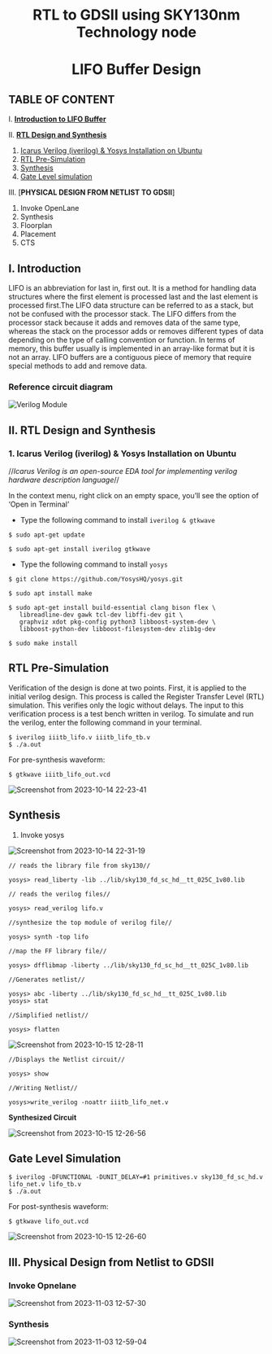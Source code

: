 <h1 align="center">RTL to GDSII using SKY130nm Technology node</h1>

<h1 align="center">LIFO Buffer Design</h1>

## TABLE OF CONTENT

I. [**Introduction to LIFO Buffer**](#i-introduction) 

II. [**RTL Design and Synthesis**](#ii-rtl-design-and-synthesis)  
  1. [Icarus Verilog (iverilog) & Yosys Installation on Ubuntu](#1-icarus-verilog-iverilog--yosys-installation-on-ubuntu)
  2. [RTL Pre-Simulation](#rtl-pre-simulation)  
  3. [Synthesis](#synthesis)  
  4. [Gate Level simulation](#gate-level-simulation)
     
III. [**PHYSICAL DESIGN FROM NETLIST TO GDSII**]
  1. Invoke OpenLane
  2. Synthesis
  3. Floorplan
  4. Placement
  5. CTS

## **I. Introduction**   

LIFO is an abbreviation for last in, first out. It is a method for handling data structures where the first element is processed last and the last element is processed first.The LIFO data structure can be referred to as a stack, but not be confused with the processor stack. The LIFO differs from the processor stack because it adds and removes data of the same type, whereas the stack on the processor adds or removes different types of data depending on the type of calling convention or function. In terms of memory, this buffer usually is implemented in an array-like format but it is not an array. LIFO buffers are a contiguous piece of memory that require special methods to add and remove data. 

### **Reference circuit diagram**

![Verilog Module](https://github.com/PoojaR07/pes_lifo_buffer/assets/135737910/c7fae8e9-5736-4fe0-a052-0cebfc68e676)


## **II. RTL Design and Synthesis**

### **1. Icarus Verilog (iverilog) & Yosys Installation on Ubuntu**

  //_Icarus Verilog is an open-source EDA tool for implementing verilog hardware description language_//
  
 In the context menu, right click on an empty space, you’ll see the option of ‘Open in Terminal’
 
  * Type the following command to install `iverilog & gtkwave`
 ```
$ sudo apt-get update

$ sudo apt-get install iverilog gtkwave
 ```
 
  * Type the following command to install `yosys`
 ```
 $ git clone https://github.com/YosysHQ/yosys.git
 
 $ sudo apt install make
 
 $ sudo apt-get install build-essential clang bison flex \
	libreadline-dev gawk tcl-dev libffi-dev git \
	graphviz xdot pkg-config python3 libboost-system-dev \
	libboost-python-dev libboost-filesystem-dev zlib1g-dev
  
 $ sudo make install

 ```

## RTL Pre-Simulation

Verification of the design is done at two points. First, it is applied to the initial verilog design. This process is called the Register Transfer Level (RTL) simulation. This verifies only the logic without delays. The input to this verification process is a test bench written in verilog.
To simulate and run the verilog, enter the following command in your terminal.
```
$ iverilog iiitb_lifo.v iiitb_lifo_tb.v
$ ./a.out
```
For pre-synthesis waveform:
```
$ gtkwave iiitb_lifo_out.vcd
```
![Screenshot from 2023-10-14 22-23-41](https://github.com/PoojaR07/pes_lifo_buffer/assets/135737910/59b1ba9e-51d6-4ba3-8d90-e7d53d19e990)

## Synthesis

1. Invoke yosys
   
![Screenshot from 2023-10-14 22-31-19](https://github.com/PoojaR07/pes_lifo_buffer/assets/135737910/70b0e2ec-0ee2-4af9-a0a5-80ddec38f6db)


```
// reads the library file from sky130//

yosys> read_liberty -lib ../lib/sky130_fd_sc_hd__tt_025C_1v80.lib
```

```
// reads the verilog files//

yosys> read_verilog lifo.v
```

```
//synthesize the top module of verilog file//  

yosys> synth -top lifo
```

```
//map the FF library file//

yosys> dfflibmap -liberty ../lib/sky130_fd_sc_hd__tt_025C_1v80.lib

```

```
//Generates netlist//

yosys> abc -liberty ../lib/sky130_fd_sc_hd__tt_025C_1v80.lib
yosys> stat
```

```
//Simplified netlist//

yosys> flatten
```
![Screenshot from 2023-10-15 12-28-11](https://github.com/PoojaR07/pes_lifo_buffer/assets/135737910/93ee2b1c-ffaf-47f9-91bb-6e7072e6d02d)


```
//Displays the Netlist circuit//

yosys> show
```
```
//Writing Netlist//

yosys>write_verilog -noattr iiitb_lifo_net.v
```

**Synthesized Circuit**

![Screenshot from 2023-10-15 12-26-56](https://github.com/PoojaR07/pes_lifo_buffer/assets/135737910/44771816-bf90-415f-807a-99a443ccd7b5)

## Gate Level Simulation

```
$ iverilog -DFUNCTIONAL -DUNIT_DELAY=#1 primitives.v sky130_fd_sc_hd.v lifo_net.v lifo_tb.v
$ ./a.out
```
For post-synthesis waveform:
```
$ gtkwave lifo_out.vcd
```

![Screenshot from 2023-10-15 12-26-60](https://github.com/PoojaR07/pes_lifo_buffer/assets/135737910/54fbe46b-db5d-42fb-b746-7c8ab6ca5393)

## **III. Physical Design from Netlist to GDSII**

### **Invoke Opnelane**

![Screenshot from 2023-11-03 12-57-30](https://github.com/PoojaR07/pes_lifo_buffer/assets/135737910/85312f90-3a8d-4572-a937-c42de2acb338)

### **Synthesis**

![Screenshot from 2023-11-03 12-59-04](https://github.com/PoojaR07/pes_lifo_buffer/assets/135737910/ade10fd3-09bb-4b9e-bfbf-aba48c41d906)
